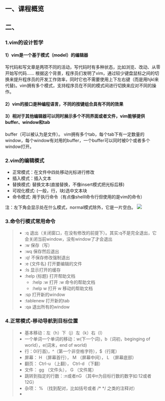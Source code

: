 ## 一、课程概览
## 二、
### 1.vim的设计哲学
#### 1）vim是一个基于模式（model）的编辑器
写代码和写文章是两项不同的活动，写代码时有多种状态，比如浏览、改动、从零开始写代码......
根据这个背景，程序员们发明了vim，通过较少键盘鼠标之间的切换来提升程序员的开发工作效率，同时它也不需要使用上下左右键（而是用hjkl来代替)。vim拥有多个模式，支持程序员在不同的模式间进行切换来应对不同的操作。
#### 2）vim的接口是种编程语言，不同的按键组合具有不同的效果
#### 3）相对于其他编辑器可以同时展示多个不同界面或者文件，vim能够提供buffer、window和tab
buffer（可以被认为是文件）。
vim拥有多个tab，每个tab下有一定数量的window，每个window有对用的buffer，一个buffer可以同时被0个或者多个window打开。
### 2.vim的编辑模式

- 正常模式：在文件中四处移动光标进行修改
- 插入模式：插入文本
- 替换模式: 替换文本(直接替换，不像insert模式把光标后移)
- 可视化模式: (一般，行，块)选中文本块 
- 命令模式: 用于执行命令（有点像shelll命令行但使用的是vim的命令）

注：左下角会显示处在什么模式，normal模式除外，它是一片空白。
![](https://cdn.nlark.com/yuque/0/2023/jpeg/33626411/1675346424112-1861ffcc-b319-40bf-b7e1-d935539c3fef.jpeg)
### 3.命令行模式常用命令
> - :q 退出（关闭窗口，在没有修改的前提下）。其实:q不是完全退出，它会关闭当前window，没有window了才会退出
> - :w 保存（写）
> - :wq 保存然后退出
> - :q! 不保存修改强制退出
> - :e {文件名} 打开要编辑的文件
> - :ls 显示打开的缓存
> - :help {标题} 打开帮助文档
>    - :help :w 打开 :w 命令的帮助文档
>    - :help w 打开 w 移动的帮助文档
> - :sp 打开新的window
> - :tablenew 打开新的tab
> - :qa 退出所有的window

### 4.正常模式-移动导航到目标位置
> - 基本移动：左（h）下（j）左（k）右（l）
> - 一个单词一个单词的移动：w(下一个词)，b（词初，beginging of world），e(词末，end of world)
> - 行：0(行首)，^（第一个非空格字符），$（行尾）
> - 屏幕： H （屏幕首行）， M （屏幕中间）， L （屏幕底部）
> - 翻页： Ctrl-u （上翻）， Ctrl-d （下翻）
> - 文件： gg （文件头）， G （文件尾）
> - 跳转到指定的行数：:n或者nG （其中n为目标行数的数字如:12或者12G）
> - 杂项： % （找到配对，比如括号或者 /* */ 之类的注释对）
> - 


